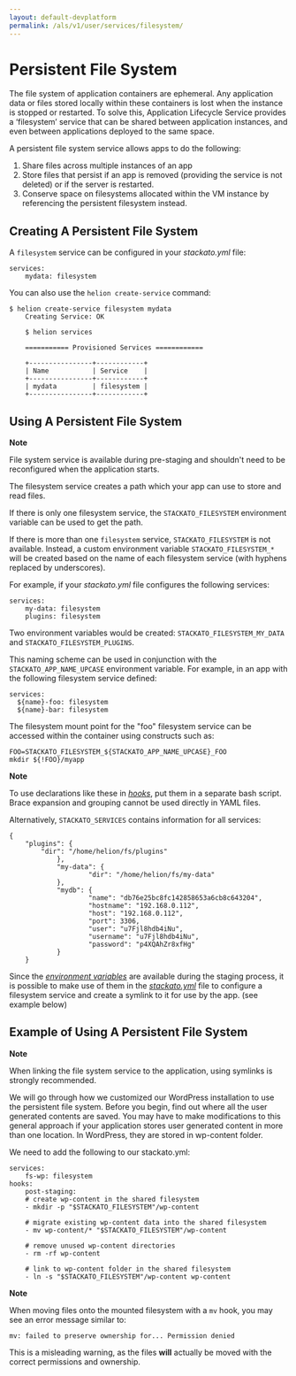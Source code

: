 ```yaml
---
layout: default-devplatform
permalink: /als/v1/user/services/filesystem/
---
```

<!--PUBLISHED-->

Persistent File System[](#persistent-file-system "Permalink to this headline")
===============================================================================

The file system of application containers are ephemeral. Any application
data or files stored locally within these containers is lost when the
instance is stopped or restarted. To solve this, Application Lifecycle Service provides a
‘filesystem’ service that can be shared between application instances,
and even between applications deployed to the same space.

A persistent file system service allows apps to do the following:

1.  Share files across multiple instances of an app
2.  Store files that persist if an app is removed (providing the service
    is not deleted) or if the server is restarted.
3.  Conserve space on filesystems allocated within the VM instance by
    referencing the persistent filesystem instead.

Creating A Persistent File System[](#creating-a-persistent-file-system "Permalink to this headline")
-----------------------------------------------------------------------------------------------------

A `filesystem` service can be configured in your
*stackato.yml* file:

    services:
        mydata: filesystem

You can also use the `helion create-service`
command:

    $ helion create-service filesystem mydata
        Creating Service: OK

        $ helion services

        =========== Provisioned Services ============

        +----------------+------------+
        | Name           | Service    |
        +----------------+------------+
        | mydata         | filesystem |
        +----------------+------------+

Using A Persistent File System[](#using-a-persistent-file-system "Permalink to this headline")
-----------------------------------------------------------------------------------------------

**Note**

File system service is available during pre-staging and shouldn't need
to be reconfigured when the application starts.

The filesystem service creates a path which your app can use to store
and read files.

If there is only one filesystem service, the
`STACKATO_FILESYSTEM` environment variable can be
used to get the path.

If there is more than one `filesystem` service,
`STACKATO_FILESYSTEM` is not available. Instead, a
custom environment variable `STACKATO_FILESYSTEM_*`
will be created based on the name of each filesystem service (with
hyphens replaced by underscores).

For example, if your *stackato.yml* file configures the following
services:

    services:
        my-data: filesystem
        plugins: filesystem

Two environment variables would be created:
`STACKATO_FILESYSTEM_MY_DATA` and
`STACKATO_FILESYSTEM_PLUGINS`.

This naming scheme can be used in conjunction with the
`STACKATO_APP_NAME_UPCASE` environment variable. For
example, in an app with the following filesystem service defined:

    services:
      ${name}-foo: filesystem
      ${name}-bar: filesystem

The filesystem mount point for the "foo" filesystem service can be
accessed within the container using constructs such as:

    FOO=STACKATO_FILESYSTEM_${STACKATO_APP_NAME_UPCASE}_FOO
    mkdir ${!FOO}/myapp

**Note**

To use declarations like these in
[*hooks*](/als/v1/user/deploy/stackatoyml/#stackato-yml-hooks), put them in a
separate bash script. Brace expansion and grouping cannot be used
directly in YAML files.

Alternatively, `STACKATO_SERVICES` contains
information for all services:

    {
        "plugins": {
            "dir": "/home/helion/fs/plugins"
                },
                "my-data": {
                        "dir": "/home/helion/fs/my-data"
                },
                "mydb": {
                        "name": "db76e25bc8fc142858653a6cb8c643204",
                        "hostname": "192.168.0.112",
                        "host": "192.168.0.112",
                        "port": 3306,
                        "user": "u7Fjl8hdb4iNu",
                        "username": "u7Fjl8hdb4iNu",
                        "password": "p4XQAhZr8xfHg"
                }
        }

Since the [*environment
variables*](/als/v1/user/reference/environment/#environment-variables) are
available during the staging process, it is possible to make use of them
in the [*stackato.yml*](/als/v1/user/deploy/stackatoyml/#stackato-yml) file to
configure a filesystem service and create a symlink to it for use by the
app. (see example below)

Example of Using A Persistent File System[](#example-of-using-a-persistent-file-system "Permalink to this headline")
---------------------------------------------------------------------------------------------------------------------

**Note**

When linking the file system service to the application, using symlinks
is strongly recommended.

We will go through how we customized our WordPress installation to use
the persistent file system. Before you begin, find out where all the
user generated contents are saved. You may have to make modifications to
this general approach if your application stores user generated content
in more than one location. In WordPress, they are stored in wp-content
folder.

We need to add the following to our stackato.yml:

    services:
        fs-wp: filesystem
    hooks:
        post-staging:
        # create wp-content in the shared filesystem
        - mkdir -p "$STACKATO_FILESYSTEM"/wp-content

        # migrate existing wp-content data into the shared filesystem
        - mv wp-content/* "$STACKATO_FILESYSTEM"/wp-content

        # remove unused wp-content directories
        - rm -rf wp-content

        # link to wp-content folder in the shared filesystem
        - ln -s "$STACKATO_FILESYSTEM"/wp-content wp-content

**Note**

When moving files onto the mounted filesystem with a `mv` hook, you may see an error message similar to:

    mv: failed to preserve ownership for... Permission denied

This is a misleading warning, as the files **will** actually be moved with
the correct permissions and ownership.